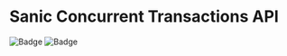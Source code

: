 # Sanic Concurrent Transactions API

![Badge](https://img.shields.io/static/v1?label=python&message=3.11.8&color=3776AB&style=for-the-badge&logo=python&logoColor=ffd343)
![Badge](https://img.shields.io/static/v1?label=sanic&message=23.12.1&color=FF0D68&style=for-the-badge&logo=sanic&logoColor=FF0D68)

